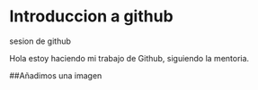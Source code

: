 # Introduccion a github
 sesion de github

 Hola estoy haciendo mi trabajo de Github,
 siguiendo la mentoria.

 ##Añadimos una imagen

